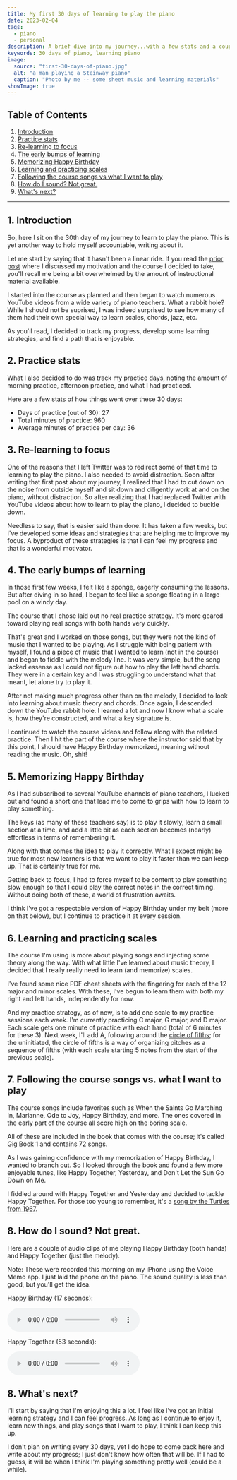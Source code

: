 ```yaml
---
title: My first 30 days of learning to play the piano
date: 2023-02-04
tags:
  - piano
  - personal
description: A brief dive into my journey...with a few stats and a couple of (bad) audio clips.
keywords: 30 days of piano, learning piano
image:
  source: "first-30-days-of-piano.jpg"
  alt: "a man playing a Steinway piano"
  caption: "Photo by me -- some sheet music and learning materials"
showImage: true
---
```


## Table of Contents

<div class="toc">

1. [Introduction](#section1)
2. [Practice stats](#section2)
3. [Re-learning to focus](#section3)
4. [The early bumps of learning](#section4)
5. [Memorizing Happy Birthday](#section5)
6. [Learning and practicing scales](#section6)
7. [Following the course songs vs what I want to play](#section7)
8. [How do I sound? Not great.](#section8)
9. [What's next?](#section9)

</div>

---

<div id="section1"></div>

## 1. Introduction

So, here I sit on the 30th day of my journey to learn to play the piano. This is yet another way to hold myself accountable, writing about it.

Let me start by saying that it hasn't been a linear ride. If you read the [prior post](https://www.bobmonsour.com/posts/learning-to-play-the-piano/) where I discussed my motivation and the course I decided to take, you'll recall me being a bit overwhelmed by the amount of instructional material available.

I started into the course as planned and then began to watch numerous YouTube videos from a wide variety of piano teachers. What a rabbit hole? While I should not be suprised, I was indeed surprised to see how many of them had their own special way to learn scales, chords, jazz, etc.

As you'll read, I decided to track my progress, develop some learning strategies, and find a path that is enjoyable.

<div id="section2"></div>

## 2. Practice stats

What I also decided to do was track my practice days, noting the amount of morning practice, afternoon practice, and what I had practiced.

Here are a few stats of how things went over these 30 days:

<div class="simple-list">

- Days of practice (out of 30): 27
- Total minutes of practice: 960
- Average minutes of practice per day: 36

</div>

<div id="section3"></div>

## 3. Re-learning to focus

One of the reasons that I left Twitter was to redirect some of that time to learning to play the piano. I also needed to avoid distraction. Soon after writing that first post about my journey, I realized that I had to cut down on the noise from outside myself and sit down and diligently work at and on the piano, without distraction. So after realizing that I had replaced Twitter with YouTube videos about how to learn to play the piano, I decided to buckle down.

Needless to say, that is easier said than done. It has taken a few weeks, but I've developed some ideas and strategies that are helping me to improve my focus. A byproduct of these strategies is that I can feel my progress and that is a wonderful motivator.

<div id="section4"></div>

## 4. The early bumps of learning

In those first few weeks, I felt like a sponge, eagerly consuming the lessons. But after diving in so hard, I began to feel like a sponge floating in a large pool on a windy day.

The course that I chose laid out no real practice strategy. It's more geared toward playing real songs with both hands very quickly.

That's great and I worked on those songs, but they were not the kind of music that I wanted to be playing. As I struggle with being patient with myself, I found a piece of music that I wanted to learn (not in the course) and began to fiddle with the melody line. It was very simple, but the song lacked essense as I could not figure out how to play the left hand chords. They were in a certain key and I was struggling to understand what that meant, let alone try to play it.

After not making much progress other than on the melody, I decided to look into learning about music theory and chords. Once again, I descended down the YouTube rabbit hole. I learned a lot and now I know what a scale is, how they're constructed, and what a key signature is.

I continued to watch the course videos and follow along with the related practice. Then I hit the part of the course where the instructor said that by this point, I should have Happy Birthday memorized, meaning without reading the music. Oh, shit!

<div id="section5"></div>

## 5. Memorizing Happy Birthday

As I had subscribed to several YouTube channels of piano teachers, I lucked out and found a short one that lead me to come to grips with how to learn to play something.

The keys (as many of these teachers say) is to play it slowly, learn a small section at a time, and add a little bit as each section becomes (nearly) effortless in terms of remembering it.

Along with that comes the idea to play it correctly. What I expect might be true for most new learners is that we want to play it faster than we can keep up. That is certainly true for me.

Getting back to focus, I had to force myself to be content to play something slow enough so that I could play the correct notes in the correct timing. Without doing both of these, a world of frustration awaits.

I think I've got a respectable version of Happy Birthday under my belt (more on that below), but I continue to practice it at every session.

<div id="section6"></div>

## 6. Learning and practicing scales

The course I'm using is more about playing songs and injecting some theory along the way. With what little I've learned about music theory, I decided that I really really need to learn (and memorize) scales.

I've found some nice PDF cheat sheets with the fingering for each of the 12 major and minor scales. With these, I've begun to learn them with both my right and left hands, independently for now.

And my practice strategy, as of now, is to add one scale to my practice sessions each week. I'm currently practicing C major, G major, and D major. Each scale gets one minute of practice with each hand (total of 6 minutes for these 3). Next week, I'll add A, following around the [circle of fifths](https://en.wikipedia.org/wiki/Circle_of_fifths); for the uninitiated, the circle of fifths is a way of organizing pitches as a sequence of fifths (with each scale starting 5 notes from the start of the previous scale).

<div id="section7"></div>

## 7. Following the course songs vs. what I want to play

The course songs include favorites such as When the Saints Go Marching In, Marianne, Ode to Joy, Happy Birthday, and more. The ones covered in the early part of the course all score high on the boring scale.

All of these are included in the book that comes with the course; it's called Gig Book 1 and contains 72 songs.

As I was gaining confidence with my memorization of Happy Birthday, I wanted to branch out. So I looked through the book and found a few more enjoyable tunes, like Happy Together, Yesterday, and Don't Let the Sun Go Down on Me.

I fiddled around with Happy Together and Yesterday and decided to tackle Happy Together. For those too young to remember, it's a [song by the Turtles from 1967](https://www.youtube.com/watch?v=mRCe5L1imxg).

<div id="section8"></div>

## 8. How do I sound? Not great.

Here are a couple of audio clips of me playing Happy Birthday (both hands) and Happy Together (just the melody).

Note: These were recorded this morning on my iPhone using the Voice Memo app. I just laid the phone on the piano. The sound quality is less than good, but you'll get the idea.

Happy Birthday (17 seconds):

<audio controls>
  <source src="/assets/audio/happy-birthday-at-30days-020323.mp3" type="audio/mpeg">
  <source src="/assets/audio/happy-birthday-at-30days-020323.ogg" type="audio/ogg">
  <p>
    Your browser does not support HTML audio, but you can still
    <a href="happy-birthday-at-30days-020323.mp3">download the music in mp3 format</a>.
  </p>
</audio>

Happy Together (53 seconds):

<audio controls>
  <source src="/assets/audio/happy-together-at-30days-020323.mp3" type="audio/mpeg">
  <source src="/assets/audio/happy-together-at-30days-020323.ogg" type="audio/ogg">
  <p>
    Your browser does not support HTML audio, but you can still
    <a href="audihappy-together-at-30days-020323ofile.mp3">download the music in mp3 format</a>.
  </p>
</audio>

<div id="section9"></div>

## 8. What's next?

I'll start by saying that I'm enjoying this a lot. I feel like I've got an initial learning strategy and I can feel progress. As long as I continue to enjoy it, learn new things, and play songs that I want to play, I think I can keep this up.

I don't plan on writing every 30 days, yet I do hope to come back here and write about my progress; I just don't know how often that will be. If I had to guess, it will be when I think I'm playing something pretty well (could be a while).

